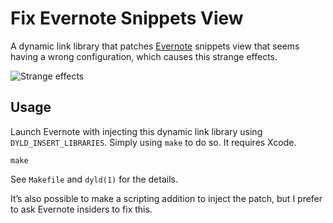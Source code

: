 Fix Evernote Snippets View
==========================

A dynamic link library that patches [Evernote](https://evernote.com/) snippets view that seems having a wrong configuration, which causes this strange effects.

![Strange effects](https://user-images.githubusercontent.com/13096/37389861-24d95a00-2723-11e8-80aa-64cec65e362e.gif)

Usage
-----

Launch Evernote with injecting this dynamic link library using `DYLD_INSERT_LIBRARIES`. Simply using `make` to do so. It requires Xcode.

    make

See `Makefile` and `dyld(1)` for the details.

It’s also possible to make a scripting addition to inject the patch, but I prefer to ask Evernote insiders to fix this.
